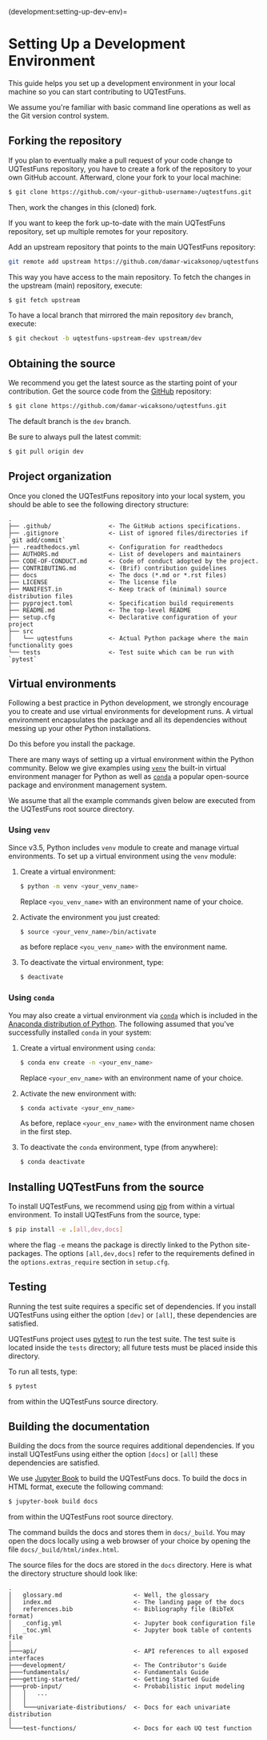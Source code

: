 (development:setting-up-dev-env)=
# Setting Up a Development Environment

This guide helps you set up a development environment in your local machine
so you can start contributing to UQTestFuns.

We assume you're familiar with basic command line operations as well as the 
Git version control system.

## Forking the repository

If you plan to eventually make a pull request of your code change to UQTestFuns
repository, you have to create a fork of the repository to your own GitHub account.
Afterward, clone your fork to your local machine:

```bash
$ git clone https://github.com/<your-github-username>/uqtestfuns.git
```

Then, work the changes in this (cloned) fork.

If you want to keep the fork up-to-date with the main UQTestFuns repository,
set up multiple remotes for your repository.

Add an upstream repository that points to the main UQTestFuns repository:

```bash
git remote add upstream https://github.com/damar-wicaksonop/uqtestfuns
```

This way you have access to the main repository.
To fetch the changes in the upstream (main) repository, execute:

```bash
$ git fetch upstream
```

To have a local branch that mirrored the main repository `dev` branch, execute:

```bash
$ git checkout -b uqtestfuns-upstream-dev upstream/dev
```

## Obtaining the source

We recommend you get the latest source
as the starting point of your contribution.
Get the source code
from the [GitHub](https://github.com/damar-wicaksono/uqtestfuns)
repository:

```bash
$ git clone https://github.com/damar-wicaksono/uqtestfuns.git
```

The default branch is the `dev` branch.

Be sure to always pull the latest commit:

```bash
$ git pull origin dev
```

## Project organization

Once you cloned the UQTestFuns repository into your local system,
you should be able to see the following directory structure:

```text
.
├── .github/                <- The GitHub actions specifications.
├── .gitignore              <- List of ignored files/directories if `git add/commit`
├── .readthedocs.yml        <- Configuration for readthedocs
├── AUTHORS.md              <- List of developers and maintainers
├── CODE-OF-CONDUCT.md      <- Code of conduct adopted by the project.
├── CONTRIBUTING.md         <- (Brif) contribution guidelines
├── docs                    <- The docs (*.md or *.rst files)
├── LICENSE                 <- The license file
├── MANIFEST.in             <- Keep track of (minimal) source distribution files
├── pyproject.toml          <- Specification build requirements
├── README.md               <- The top-level README
├── setup.cfg               <- Declarative configuration of your project
├── src
│   └── uqtestfuns          <- Actual Python package where the main functionality goes
└── tests                   <- Test suite which can be run with `pytest`

```

## Virtual environments

Following a best practice in Python development,
we strongly encourage you to create and use virtual environments 
for development runs.
A virtual environment encapsulates the package and all its dependencies
without messing up your other Python installations.

Do this before you install the package.

There are many ways of setting up a virtual environment within the Python community.
Below we give examples using [`venv`](https://docs.python.org/3/tutorial/venv.html)
the built-in virtual environment manager for Python
as well as [`conda`](https://conda.io/projects/conda/en/latest/index.html)
a popular open-source package and environment management system.

We assume that all the example commands given below are executed from the UQTestFuns
root source directory.

### Using `venv`

Since v3.5, Python includes `venv` module to create and manage virtual environments.
To set up a virtual environment using the `venv` module:

1. Create a virtual environment:
   ```bash
   $ python -m venv <your_venv_name>
   ```
   Replace `<you_venv_name>` with an environment name of your choice.

2. Activate the environment you just created:
    ```bash
    $ source <your_venv_name>/bin/activate
    ```
    as before replace `<you_venv_name>` with the environment name.

3. To deactivate the virtual environment, type:
    ```bash
    $ deactivate
    ```

### Using `conda`

You may also create a virtual environment via [`conda`](https://conda.io/projects/conda/en/latest/index.html)
which is included in the [Anaconda distribution of Python](https://www.anaconda.com/).
The following assumed that you've successfully installed `conda` in your system:

1. Create a virtual environment using `conda`:
   
   ```bash
   $ conda env create -n <your_env_name>
   ```   

   Replace `<your_env_name>` with an environment name of your choice.
 
2. Activate the new environment with:
    
   ```bash
   $ conda activate <your_env_name>
   ```
 
   As before, replace `<your_env_name>` with the environment name chosen in the first step.

3. To deactivate the `conda` environment, type (from anywhere):

    ```bash
    $ conda deactivate
    ```

## Installing UQTestFuns from the source

To install UQTestFuns, we recommend using [pip](https://pip.pypa.io/en/stable/)
from within a virtual environment.
To install UQTestFuns from the source, type:

```bash
$ pip install -e .[all,dev,docs]
```

where the flag `-e` means the package is directly linked to the Python site-packages.
The options `[all,dev,docs]` refer to the requirements defined
in the `options.extras_require` section in `setup.cfg`.

## Testing

Running the test suite requires a specific set of dependencies.
If you install UQTestFuns using either the option `[dev]` or `[all]`,
these dependencies are satisfied.

UQTestFuns project uses [pytest](https://docs.pytest.org/en/6.2.x/)
to run the test suite.
The test suite is located inside the `tests` directory;
all future tests must be placed inside this directory.

To run all tests, type:

```bash
$ pytest
```

from within the UQTestFuns source directory.

## Building the documentation

Building the docs from the source requires additional dependencies.
If you install UQTestFuns using either the option `[docs]` or `[all]`
these dependencies are satisfied.

We use [Jupyter Book](https://jupyterbook.org/en/stable/intro.html)
to build the UQTestFuns docs.
To build the docs in HTML format, execute the following command:

```bash
$ jupyter-book build docs
```

from within the UQTestFuns root source directory.

The command builds the docs and stores them in `docs/_build`.
You may open the docs locally using a web browser of your choice
by opening the file `docs/_build/html/index.html`.

The source files for the docs are stored in the `docs` directory.
Here is what the directory structure should look like:

```text
.
│   glossary.md                    <- Well, the glossary
│   index.md                       <- The landing page of the docs
│   references.bib                 <- Bibliography file (BibTeX format)
│   _config.yml                    <- Jupyter book configuration file
│   _toc.yml                       <- Jupyter book table of contents file
│
├───api/                           <- API references to all exposed interfaces
├───development/                   <- The Contributor's Guide
├───fundamentals/                  <- Fundamentals Guide
├───getting-started/               <- Getting Started Guide
├───prob-input/                    <- Probabilistic input modeling
│   │   ...
│   │
│   └───univariate-distributions/  <- Docs for each univariate distribution
│
└───test-functions/                <- Docs for each UQ test function
``` 
